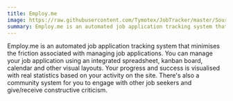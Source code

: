 ```yaml
---
title: Employ.me
image: https://raw.githubusercontent.com/Tymotex/JobTracker/master/SourceCode_and_Documentation/images/screenshots/dashboard-index.png
summary: Employ.me is an automated job application tracking system that minimises the friction associated with managing job applications.
---
```


Employ.me is an automated job application tracking system that minimises the friction associated with managing job applications.
You can manage your job application using an integrated spreadsheet, kanban board, calendar and other visual layouts.
Your progress and success is visualised with real statistics based on your activity on the site.
There's also a community system for you to engage with other job seekers and give/receive constructive criticism.
